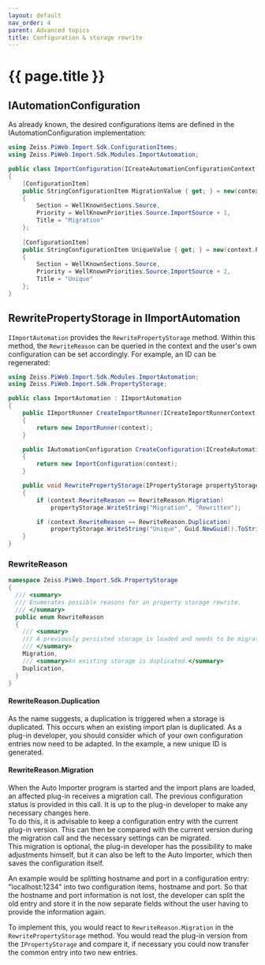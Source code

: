 ```yaml
---
layout: default
nav_order: 4
parent: Advanced topics
title: Configuration & storage rewrite
---
```


<!---
Ziele:
- erklären, wann und wieso ein configuration bzw. storage rewrite notwendig ist

Inhalt:
- Anwendungsfälle:
    - Veränderung der Konfiguration beim Laden des Plug-ins
    - Veränderung der Konfiguration bei Prüfplanduplikation
- Motivation hinter rewrite:
    - verhindern, dass man sich mit alten Storage Layouts beschäftigen muss
--->

# {{ page.title }}
<!-- TODO Um was geht es hier, Einleitung -->

## IAutomationConfiguration
As already known, the desired configurations items are defined in the IAutomationConfiguration implementation:
```c#
using Zeiss.PiWeb.Import.Sdk.ConfigurationItems;
using Zeiss.PiWeb.Import.Sdk.Modules.ImportAutomation;

public class ImportConfiguration(ICreateAutomationConfigurationContext context) : IAutomationConfiguration
{
    [ConfigurationItem]
    public StringConfigurationItem MigrationValue { get; } = new(context.PropertyStorage, "Migration", "Original Value")
    {
        Section = WellKnownSections.Source,
        Priority = WellKnownPriorities.Source.ImportSource + 1,
        Title = "Migration"
    };
    
    [ConfigurationItem]
    public StringConfigurationItem UniqueValue { get; } = new(context.PropertyStorage, "Unique", Guid.NewGuid().ToString())
    {
        Section = WellKnownSections.Source,
        Priority = WellKnownPriorities.Source.ImportSource + 2,
        Title = "Unique"
    };
}
```

## RewritePropertyStorage in IImportAutomation
`IImportAutomation` provides the `RewritePropertyStorage` method. Within this method, the `RewriteReason` can be queried in the context and the user's own configuration can be set accordingly. For example, an ID can be regenerated:

```c#
using Zeiss.PiWeb.Import.Sdk.Modules.ImportAutomation;
using Zeiss.PiWeb.Import.Sdk.PropertyStorage;

public class ImportAutomation : IImportAutomation
{
    public IImportRunner CreateImportRunner(ICreateImportRunnerContext context)
    {
        return new ImportRunner(context);
    }

    public IAutomationConfiguration CreateConfiguration(ICreateAutomationConfigurationContext context)
    {
        return new ImportConfiguration(context);
    }

    public void RewritePropertyStorage(IPropertyStorage propertyStorage, IRewriteContext context)
    {
        if (context.RewriteReason == RewriteReason.Migration)
            propertyStorage.WriteString("Migration", "Rewritten");

        if (context.RewriteReason == RewriteReason.Duplication)
            propertyStorage.WriteString("Unique", Guid.NewGuid().ToString());
    }
}
```

### RewriteReason
```c#
namespace Zeiss.PiWeb.Import.Sdk.PropertyStorage
{
  /// <summary>
  /// Enumerates possible reasons for an property storage rewrite.
  /// </summary>
  public enum RewriteReason
  {
    /// <summary>
    /// A previously persisted storage is loaded and needs to be migrated to the currently expected format.
    /// </summary>
    Migration,
    /// <summary>An existing storage is duplicated.</summary>
    Duplication,
  }
}
```

#### RewriteReason.Duplication
As the name suggests, a duplication is triggered when a storage is duplicated. This occurs when an existing import plan is duplicated. As a plug-in developer, you should consider which of your own configuration entries now need to be adapted. In the example, a new unique ID is generated.

#### RewriteReason.Migration
When the Auto Importer program is started and the import plans are loaded, an affected plug-in receives a migration call. The previous configuration status is provided in this call. It is up to the plug-in developer to make any necessary changes here.\
To do this, it is advisable to keep a configuration entry with the current plug-in version. This can then be compared with the current version during the migration call and the necessary settings can be migrated.\
This migration is optional, the plug-in developer has the possibility to make adjustments himself, but it can also be left to the Auto Importer, which then saves the configuration itself.

An example would be splitting hostname and port in a configuration entry: "localhost:1234" into two configuration items, hostname and port.
So that the hostname and port information is not lost, the developer can split the old entry and store it in the now separate fields without the user having to provide the information again.

To implement this, you would react to `RewriteReason.Migration` in the `RewritePropertyStorage` method. You would read the plug-in version from the `IPropertyStorage` and compare it, if necessary you could now transfer the common entry into two new entries.